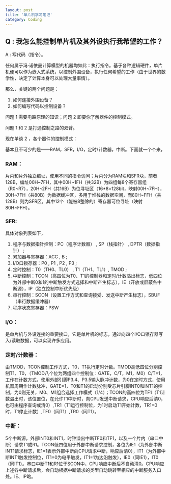 ```yaml
---
layout: post
title: '单片机学习笔记'
category: Coding
---
```


## Q : 我怎么能控制单片机及其外设执行我希望的工作？

A : 写代码（指令）。

任何属于冯·诺依曼计算模型的机器均如此：执行指令。基于各种逻辑硬件，单片机便可以作为嵌入式系统，以控制外围设备，执行任何希望的工作（由于世界的数学性，决定了计算本身可以处理大量事情）。

那么，关键的两个问题是：

1. 如何连接外围设备？
2. 如何编写代码以控制设备？

问题 1 需要电路原理的知识；问题 2 即要你了解器件的控制模式。

问题 1 和 2 是打通控制之路的双臂。

现在单谈 2 ，各个器件的控制模式：

基本且不可少的是——RAM，SFR，I/O，定时/计数器，中断。下面就一个个来，

### RAM：

片内和片外独立编址，使用不同的指令访问；片内分为RAM块和SFR块，前者128B，编址00H~7FH，其中00H~1FH（共32B）为四组每8个寄存器组（R0~R7），20H~2FH（共16B）为位寻址区（16*8=128bit，映射00H~7FH），30H~7FH（共80B）为数据缓冲区，多用于堆栈的数据空间，而80H~FFH（共128B）则为SFR区，其中12个（能被8整除的）寄存器可位寻址（映射80H~FFH）。

### SFR: 

具体对象列表如下，

1. 程序与数据指针控制：PC（程序计数器） , SP（栈指针） , DPTR（数据指针） ;
2. 累加器与寄存器：ACC , B ;
3. I/O口锁存器：P0 , P1 , P2 , P3 ;
4. 定时控制：T0（TH0、TL0） , T1（TH1、TL1）, TMOD ;
5. 中断控制：TCON（高四位为T0、T1的控制器和定时/计数溢出标志，低四位为外部中断0和1的中断触发方式选择和中断产生标志），IE（开放或屏蔽各中断源），IP（独立控制中断优先级）
6. 串行控制：SCON（设置工作方式和查询接受、发送中断产生标志），SBUF（串行数据缓冲器）
7. 程序状态寄存器：PSW

### I/O：

是单片机与外设连接的重要接口，它是单片机的标志，通过向四个I/O口锁存器写入/读取数据，可以实现许多应用。

### 定时/计数器：

由TMOD，TCON控制工作方式，T0，T1执行定时计数。TMOD高低四位分别控制T1、T0，（TMOD八个位为两组四个控制位：GATE，C/T，M1，M0）C/T=1，工作在计数方式，使用外部引脚P3.4、P3.5输入脉冲计数，为0在定时方式，使用机器周期作计数脉冲，GATE=1，T0和T1的启动分别受芯片引脚INT0和INT1的控制，为0则无关，M0、M1组合选择工作模式（1/4）；TCON的高四位为TF1（T1计数溢出时，该位置位，在允许T1中断时，向CPU发送中断请求，CPU响应后清0，也可由程序查询或清0）,TR1（T1运行控制位，为1时启动T1开始计数，TR1=0时，T1停止计数）,TF0（同T1）,TR0（同T1）。

### 中断：

5个中断源，外部INT0和INT1，时钟溢出中断TF0和TF1，以及一个片内（串口中断）请求T1或R1。TCON低四位用于外部中断请求控制，各位为IE1（为外部中断INT1请求标志，IE1=1表示外部中断向CPU请求中断，响应后清0），IT1（为外部中断INT1触发控制位，IT1=0为电平触发，IT1=1为边沿触发），IE0（同IE1），IT0（同IT1）。串口中断T1和R1位于SCON中，CPU响应中断后不自动清0。CPU响应上述各中断请求后，会自动根据中断请求的类型自动跳转至相应的中断服务入口处。IE、IP略。


